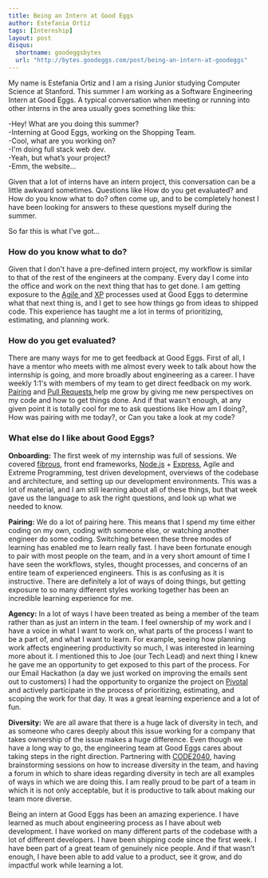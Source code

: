 ```yaml
---
title: Being an Intern at Good Eggs
author: Estefania Ortiz
tags: [Internship]
layout: post
disqus:
  shortname: goodeggsbytes
  url: "http://bytes.goodeggs.com/post/being-an-intern-at-goodeggs"
---
```


My name is Estefania Ortiz and I am a rising Junior studying Computer Science at Stanford. This summer I am working as a Software Engineering Intern at Good Eggs. A typical conversation when meeting or running into other interns in the area usually goes something like this: 

-Hey! What are you doing this summer? <br>
-Interning at Good Eggs, working on the Shopping Team. <br>
-Cool, what are you working on? <br>
-I'm doing full stack web dev. <br>
-Yeah, but what’s your project? <br>
-Emm, the website...<br>

Given that a lot of interns have an intern project, this conversation can be a little awkward sometimes. Questions like How do you get evaluated? and How do you know what to do? often come up, and to be completely honest I have been looking for answers to these questions myself during the summer. 

So far this is what I've got...

<!-- more -->

<h3>How do you know what to do?</h3>

Given that I don't have a pre-defined intern project, my workflow is similar to that of the rest of the engineers at the company. Every day I come into the office and work on the next thing that has to get done. I am getting exposure to the <a href='http://agilemethodology.org/'>Agile </a> and <a href='http://xprogramming.com/what-is-extreme-programming/'>XP</a> processes used at Good Eggs to determine what that next thing is, and I get to see how things go from ideas to shipped code. This experience has taught me a lot in terms of prioritizing, estimating, and planning work.

<h3>How do you get evaluated?</h3>

There are many ways for me to get feedback at Good Eggs. First of all, I have a mentor who meets with me almost every week to talk about how the internship is going, and more broadly about engineering as a career. I have weekly 1:1's with members of my team to get direct feedback on my work. <a href='http://www.extremeprogramming.org/rules/pair.html'>Pairing</a> and <a href='http://oss-watch.ac.uk/resources/pullrequest'>Pull Requests </a>help me grow by giving me new perspectives on my code and how to get things done. And if that wasn't enough, at any given point it is totally cool for me to ask questions like How am I doing?, How was pairing with me today?, or Can you take a look at my code?

<h3>What else do I like about Good Eggs?</h3>

<b>Onboarding:</b>
The first week of my internship was full of sessions. We covered <a href='https://github.com/goodeggs/fibrous'>fibrous</a>, front end frameworks, <a href='http://nodejs.org/'> Node.js</a> + <a href='http://expressjs.com/'>Express</a>, Agile and Extreme Programming, test driven development, overviews of the codebase and architecture, and setting up our development environments. This was a lot of material, and I am still learning about all of these things, but that week gave us the language to ask the right questions, and look up what we needed to know.

<b>Pairing:</b>
We do a lot of pairing here. This means that I spend my time either coding on my own, coding with someone else, or watching another engineer do some coding. Switching between these three modes of learning has enabled me to learn really fast. I have been fortunate enough to pair with most people on the team, and in a very short amount of time I have seen the workflows, styles, thought processes, and concerns of an entire team of experienced engineers. This is as confusing as it is instructive. There are definitely a lot of ways of doing things, but getting exposure to so many different styles working together has been an incredible learning experience for me. 

<b>Agency:</b>
In a lot of ways I have been treated as being a member of the team rather than as just an intern in the team. I feel ownership of my work and I have a voice in what I want to work on, what parts of the process I want to be a part of, and what I want to learn. For example, seeing how planning work affects engineering productivity so much, I was interested in learning more about it. I mentioned this to Joe (our Tech Lead) and next thing I knew he gave me an opportunity to get exposed to this part of the process. For our Email Hackathon (a day we just worked on improving the emails sent out to customers) I had the opportunity to organize the project on <a href='https://www.pivotaltracker.com'>Pivotal</a> and actively participate in the process of prioritizing, estimating, and scoping the work for that day. It was a great learning experience and a lot of fun.

<b>Diversity:</b>
We are all aware that there is a huge lack of diversity in tech, and as someone who cares deeply about this issue working for a company that takes ownership of the issue makes a huge difference. Even though we have a long way to go, the engineering team at Good Eggs cares about taking steps in the right direction. Partnering with <a href='http://code2040.org/'>CODE2040</a>, having brainstorming sessions on how to increase diversity in the team, and having a forum in which to share ideas regarding diversity in tech are all examples of ways in which we are doing this. I am really proud to be part of a team in which it is not only acceptable, but it is productive to talk about making our team more diverse.

Being an intern at Good Eggs has been an amazing experience. I have learned as much about engineering process as I have about web development. I have worked on many different parts of the codebase with a lot of different developers. I have been shipping code since the first week. I have been part of a great team of genuinely nice people. And if that wasn’t enough, I have been able to add value to a product, see it grow, and do impactful work while learning a lot. 
